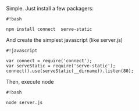 Simple. Just install a few packagers:


```
#!bash

npm install connect  serve-static
```

And create the simplest javascript (like server.js)

```
#!javascript

var connect = require('connect');
var serveStatic = require('serve-static');
connect().use(serveStatic(__dirname)).listen(80);

```

Then, execute node


```
#!bash

node server.js
```
